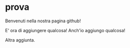 # prova

Benvenuti nella nostra pagina github!

E' ora di aggiungere qualcosa!
Anch'io aggiungo qualcosa!

Altra aggiunta.
